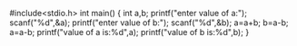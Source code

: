 #include<stdio.h>
int main()
{
	int a,b;
	printf("enter value of a:");
	scanf("%d",&a);
	printf("enter value of b:");
	scanf("%d",&b);
	a=a+b;
	b=a-b;
	a=a-b;
	printf("value of a is:%d",a);
	printf("value of b is:%d",b);
}
